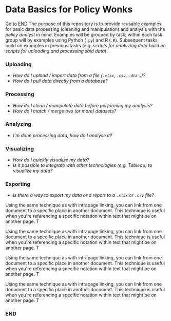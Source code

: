 # Data Basics for Policy Wonks
<a href="#end">Go to END</a>
The purpose of this repository is to provide reusable examples for basic data processing (cleaning and manipulation) and analysis with the *policy analyst* in mind.  Examples will be grouped by task; within each task group will by examples using Python (`.py`) and R (`.R`).  Subsequent tasks build on examples in previous tasks (e.g. *scripts for analyzing data build on scripts for uploading and processing said data*). 

###	Uploading
- *How do I upload / import data from a file (`.xlsx`, `.csv`, `.dta`...)?*
- *How do I pull data directly from a database?*

###	Processing
- *How do I clean / manipulate data before performing my analysis?*
- *How do I match / merge two (or more) datasets?*


###	Analyzing
- *I'm done processing data, how do I analyse it?*

###	Visualizing
- *How do I quickly visualize my data?*
- *Is it possible to integrate with other technologies (e.g. Tableau) to visualize my data?*

###	Exporting
- *Is there a way to export my data or a report to a `.xlsx` or `.csv` file?*


Using the same technique as with intrapage linking, you can link from one document to a specific place in another document. This technique is useful when you're referencing a specific notation within text that might be on another page. T

Using the same technique as with intrapage linking, you can link from one document to a specific place in another document. This technique is useful when you're referencing a specific notation within text that might be on another page. T

Using the same technique as with intrapage linking, you can link from one document to a specific place in another document. This technique is useful when you're referencing a specific notation within text that might be on another page. T

Using the same technique as with intrapage linking, you can link from one document to a specific place in another document. This technique is useful when you're referencing a specific notation within text that might be on another page. T


<a name="end"></a>
### END

